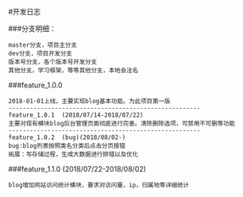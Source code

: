 #开发日志

###分支明细：

	master分支，项目主分支
	dev分支，项目开发分支
	版本号分支，各个版本号开发分支
	其他分支，学习框架，等等其他分支，本地会注名

###feature_1.0.0

	2018-01-01上线，主要实现blog基本功能。为此项目第一版
	------------------------------------------------------
	feature_1.0.1  (2018/07/14-2018/07/22)
    主要对现有模块blog后台管理页面彻底进行完善。清除删除选项，可禁用不可删等功能
	------------------------------------------------------
	feature_1.0.2  (bug)(2018/08/02-)
	bug:blog列表按照类名分类后点击分页报错
	拓展：写存储过程，生成大数据进行排错以及优化

###feature_1.1.0  (2018/07/22-2018/08/02)

    blog增加网站访问统计模块，要求对访问量，ip，归属地等详细统计

